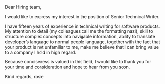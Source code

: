 Dear Hiring team, 

I would like to express my interest in the position of Senior Technical Writer. 

I have fifteen years of experience in technical writing for software products. My attention to detail (my colleagues call me the formatting nazi), skill to structure complex concepts into navigable information, ability to translate developer’s language to normal people language, together with the fact that your product is not unfamiliar to me, make me believe that I can bring value to a company I hold in high regard. 

Because conciseness is valued in this field, I would like to thank you for your time and consideration and hope to hear from you soon. 

Kind regards, 
rosie 
